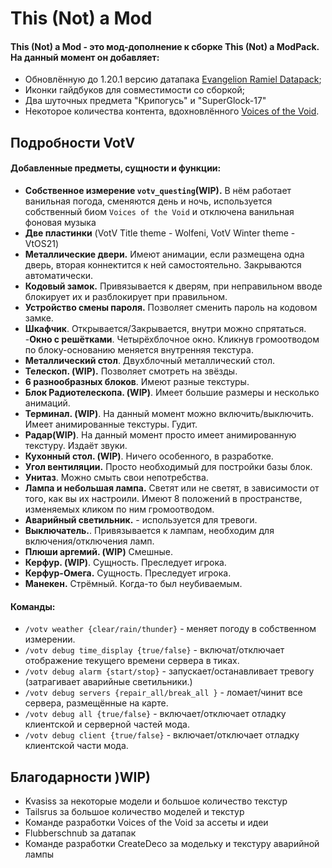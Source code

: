# **This (Not) a Mod**
#### This (Not) a Mod - это мод-дополнение к сборке This (Not) a ModPack. На данный момент он добавляет:
- Обновлённую до 1.20.1 версию датапака [Evangelion Ramiel Datapack](https://www.planetminecraft.com/data-pack/1-17-1-vanilla-evangelion-ramiel-datapack/);
- Иконки гайдбуков для совместимости со сборкой;
- Два шуточных предмета "Крипогусь" и "SuperGlock-17"
- Некоторое количества контента, вдохновлённого [Voices of the Void](https://votv.dev/).

## **Подробности VotV**
#### **Добавленные предметы, сущности и функции:**
- **Собственное измерение ```votv_questing```(WIP).** В нём работает ванильная погода, сменяются день и ночь, используется собственный биом ```Voices of the Void``` и отключена ванильная фоновая музыка
- **Две пластинки** (VotV Title theme - Wolfeni, VotV Winter theme - VtOS21)
- **Металлические двери.** Имеют анимации, если размещена одна дверь, вторая коннектится к ней самостоятельно. Закрываются автоматически.
- **Кодовый замок.** Привязывается к дверям, при неправильном вводе блокирует их и разблокирует при правильном.
- **Устройство смены пароля.** Позволяет сменить пароль на кодовом замке.
- **Шкафчик**. Открывается/Закрывается, внутри можно спрятаться.
-**Окно с решётками**. Четырёхблочное окно. Кликнув громоотводом по блоку-основанию меняется внутренняя текстура.
- **Металлический стол**. Двухблочный металлический стол.
- **Телескоп. (WIP).** Позволяет смотреть на звёзды.
- **6 разнообразных блоков**. Имеют разные текстуры.
- **Блок Радиотелескопа. (WIP)**. Имеет большие размеры и несколько анимаций.
- **Терминал. (WIP)**. На данный момент можно включить/выключить. Имеет анимированные текстуры. Гудит.
- **Радар(WIP)**. На данный момент просто имеет анимированную текстуру. Издаёт звуки.
- **Кухонный стол. (WIP)**. Ничего особенного, в разработке.
- **Угол вентиляции.** Просто необходимый для постройки базы блок.
- **Унитаз**. Можно смыть свои непотребства.
- **Лампа и небольшая лампа.** Светят или не светят, в зависимости от того, как вы их настроили. Имеют 8 положений в пространстве, изменяемых кликом по ним громоотводом.
- **Аварийный светильник.** - используется для тревоги.
- **Выключатель.**. Привязывается к лампам, необходим для включения/отключения ламп.
- **Плюши аргемий. (WIP)** Смешные.
- **Керфур. (WIP)**. Сущность. Преследует игрока.
- **Керфур-Омега.** Сущность. Преследует игрока.
- **Манекен.** Стрёмный. Когда-то был неубиваемым. 

#### **Команды:**
- ```/votv weather {clear/rain/thunder}``` - меняет погоду в собственном измерении.
- ```/votv debug time_display {true/false}``` - включат/отключает отображение текущего времени сервера в тиках.
- ```/votv debug alarm {start/stop}``` - запускает/останавливает тревогу (затрагивает аварийные светильники.)
- ```/votv debug servers {repair_all/break_all }``` - ломает/чинит все сервера, размещённые на карте.
- ```/votv debug all {true/false}``` - включает/отключает отладку клиентской и серверной частей мода.
- ```/votv debug client {true/false}``` - включает/отключает отладку клиентской части мода. 

## **Благодарности )WIP)**
- Kvasiss за некоторые модели и большое количество текстур
- Tailsrus за большое количество моделей и текстур
- Команде разработки Voices of the Void за ассеты и идеи
- Flubberschnub за датапак
- Команде разработки CreateDeco за модельку и текстуру аварийной лампы